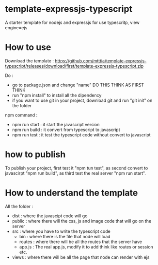 # template-expressjs-typescript
A starter template for nodejs and expressjs for use typescritp, view engine=ejs

# How to use
Download the template : https://github.com/mtttia/template-expressjs-typescript/releases/download/first/template-expressjs-typescript.zip

Do :
- go to package.json and change "name" DO THIS THINK AS FIRST THINK
- run "npm install" to install all the dipendency
- if you want to use git in your project, download git and run "git init" on the folder

npm command :
- npm run start : it start the javascript version
- npm run build : it convert from typescript to javascript
- npm run test  : it test the typescript code without convert to javascript

# how to publish
To publish your project, first test it "npm tun test", as second convert to javascirpt "npm run build", as third test the real server "npm run start".

# How to understand the template

All the folder :
- dist    : where the javascipt code will go
- public  : where there will the css, js and image code that will go on the server
- src     : where you have to write the typescript code
     - bin     : where there is the file that node will load
     - routes  : where there will be all the routes that the server have
     - app.js  : The real app.js, modify it to add think like routes or session etc.
- views   : where there will be all the page that node can render with ejs 
